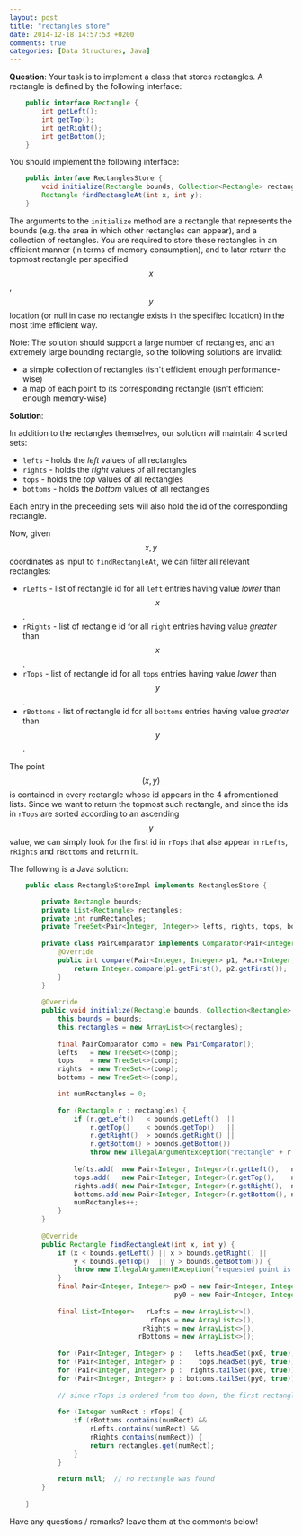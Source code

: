 ```yaml
---
layout: post
title: "rectangles store"
date: 2014-12-18 14:57:53 +0200
comments: true
categories: [Data Structures, Java]
---
```


**Question**: Your task is to implement a class that stores rectangles. A rectangle is defined by the following interface:

``` Java
    public interface Rectangle {
        int getLeft();
        int getTop();
        int getRight();
        int getBottom();
    }
```

You should implement the following interface:

``` Java
    public interface RectanglesStore {
        void initialize(Rectangle bounds, Collection<Rectangle> rectangles);
        Rectangle findRectangleAt(int x, int y);
    }
```

The arguments to the ```initialize``` method are a rectangle that represents the bounds (e.g. the area in which other rectangles can appear), and a collection of rectangles.
You are required to store these rectangles in an efficient manner (in terms of memory consumption), and to later return the topmost rectangle per specified $$x$$, $$y$$ location (or null in case no rectangle exists in the specified location) in the most time efficient way.

Note: The solution should support a large number of rectangles, and an extremely large bounding rectangle, so the following solutions are invalid:

* a simple collection of rectangles (isn't efficient enough performance-wise)
* a map of each point to its corresponding rectangle (isn't efficient enough memory-wise)

**Solution**:

In addition to the rectangles themselves, our solution will maintain 4 sorted sets: 

* ```lefts``` - holds the *left* values of all rectangles
* ```rights``` - holds the *right* values of all rectangles 
* ```tops``` - holds the *top* values of all rectangles  
* ```bottoms``` - holds the *bottom* values of all rectangles

Each entry in the preceeding sets will also hold the id of the corresponding rectangle.

Now, given $$x,y$$ coordinates as input to ```findRectangleAt```, we can filter all relevant rectangles:

* ```rLefts``` - list of rectangle id for all ```left``` entries having value *lower* than $$x$$.
* ```rRights``` - list of rectangle id for all ```right``` entries having value *greater* than $$x$$.
* ```rTops``` - list of rectangle id for all ```tops``` entries having value *lower* than $$y$$.
* ```rBottoms``` - list of rectangle id for all ```bottoms``` entries having value *greater* than $$y$$.

The point $$(x,y)$$ is contained in every rectangle whose id appears in the 4 afromentioned lists.
Since we want to return the topmost such rectangle, and since the ids in ```rTops``` are sorted according to an ascending $$y$$ value,
we can simply look for the first id in ```rTops``` that alse appear in ```rLefts```, ```rRights``` and ```rBottoms``` and return it.

The following is a Java solution:

``` Java
    public class RectangleStoreImpl implements RectanglesStore {

        private Rectangle bounds;
        private List<Rectangle> rectangles;
        private int numRectangles;
        private TreeSet<Pair<Integer, Integer>> lefts, rights, tops, bottoms;
    
        private class PairComparator implements Comparator<Pair<Integer, Integer>> {
            @Override
            public int compare(Pair<Integer, Integer> p1, Pair<Integer, Integer> p2) {
                return Integer.compare(p1.getFirst(), p2.getFirst());
            }
        }
    
        @Override
        public void initialize(Rectangle bounds, Collection<Rectangle> rectangles) {
            this.bounds = bounds;
            this.rectangles = new ArrayList<>(rectangles);
    
            final PairComparator comp = new PairComparator();
            lefts   = new TreeSet<>(comp);
            tops    = new TreeSet<>(comp);
            rights  = new TreeSet<>(comp);
            bottoms = new TreeSet<>(comp);

            int numRectangles = 0;
    
            for (Rectangle r : rectangles) {
                if (r.getLeft()   < bounds.getLeft()  ||
                    r.getTop()    < bounds.getTop()   ||
                    r.getRight()  > bounds.getRight() ||
                    r.getBottom() > bounds.getBottom())
                    throw new IllegalArgumentException("rectangle" + r + "is out of bounds");
    
                lefts.add(  new Pair<Integer, Integer>(r.getLeft(),   numRectangles));
                tops.add(   new Pair<Integer, Integer>(r.getTop(),    numRectangles));
                rights.add( new Pair<Integer, Integer>(r.getRight(),  numRectangles));
                bottoms.add(new Pair<Integer, Integer>(r.getBottom(), numRectangles));
                numRectangles++;
            }    
        }
    
        @Override
        public Rectangle findRectangleAt(int x, int y) {
            if (x < bounds.getLeft() || x > bounds.getRight() ||
                y < bounds.getTop()  || y > bounds.getBottom()) {
                throw new IllegalArgumentException("requested point is outside of bounding box");
            }
            final Pair<Integer, Integer> px0 = new Pair<Integer, Integer>(x, 0),
                                         py0 = new Pair<Integer, Integer>(y, 0);
    
            final List<Integer>   rLefts = new ArrayList<>(),
                                   rTops = new ArrayList<>(),
                                 rRights = new ArrayList<>(),
                                rBottoms = new ArrayList<>();
    
            for (Pair<Integer, Integer> p :   lefts.headSet(px0, true)) {  rLefts.add(p.getRight());}
            for (Pair<Integer, Integer> p :    tops.headSet(py0, true)) {   rTops.add(p.getRight());}
            for (Pair<Integer, Integer> p :  rights.tailSet(px0, true)) { rRights.add(p.getRight());}
            for (Pair<Integer, Integer> p : bottoms.tailSet(py0, true)) {rBottoms.add(p.getRight());}
    
            // since rTops is ordered from top down, the first rectangle found is the topmost
    
            for (Integer numRect : rTops) {
                if (rBottoms.contains(numRect) &&
                    rLefts.contains(numRect) &&
                    rRights.contains(numRect)) {
                    return rectangles.get(numRect);
                }
            }
    
            return null;  // no rectangle was found
        }
    
    }
```

Have any questions / remarks? leave them at the commonts below!
